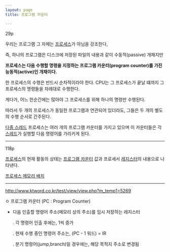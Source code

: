 ```yaml
---
layout: page
title: 프로그램 카운터

---
```


29p

우리는 프로그램 그 자체는 [프로세스](프로세스.md)가 아님을 강조한다,

즉, 하나의 프로그램은 디스크에 저장된 파일의 내용과 같이 수동적(passive) 개채지만 

**프로세스는 다음 수행할 명령을 지정하는 프로그램 카운터(program counter)를 가진 능동적(active)인 개채이다.**

한 프로세스의 수행은 반드시 순차적이라야 한다. CPU는 그 프로세스가 끝날 떄까지 그 프로세스의 명령들을 차례대로 수행한다.

게다가, 어느 한순간에는 많아야 그 프로세스를 위해 하나의 명령만 수행된다.

따라서 두 개의 프로세스가 동일한 프로그램과 연관되어 있더라도, 그들은 두 개의 별도의 수행 순서로 간주된다.

[다중 스레드](다중-스레드.md) 프로세스는 여러 개의 프로그램 카운터를 가지고 있으며 이 카운터들은 각 [스레드](스레드.md)가 실행할 다음 명령어를 가리키게 된다.

***

118p

[프로세스](프로세스.md)의 현재 활동의 상태는 [프로그램 카운터](프로그램-카운터.md) 값과 프로세서 [레지스터](레지스터.md)의 내용으로 나타낸다.

[프로세스 메모리 배치](프로세스-메모리-배치.md)

***

<http://www.ktword.co.kr/test/view/view.php?m_temp1=5269>

ㅇ 프로그램 카운터 (PC : Program Counter)

- 다음 인출할 명령어 주소(메모리 상의 주소)를 임시 저장하는 레지스터

   . 각 명령어 인출 후에는, 1씩 증가

   . 현재 수행 중인 명령어 주소는, (PC - 1 워드) = IR

   . 분기 명령어(jump,branch)일 경우에는, 해당 목적지 주소로 변경됨
